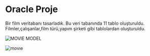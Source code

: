 # Oracle Proje 

Bir film veritabanı tasarladık. Bu veri tabanında 11 tablo oluşturuldu. Filmler,çalışanlar,film türü,yapım şirketi gibi tablolardan oluşturuldu.


![MOVIE MODEL](https://user-images.githubusercontent.com/71218414/105640992-b764ba00-5e92-11eb-9a1e-2d1194ef79d6.PNG)


![movıe](https://user-images.githubusercontent.com/71218414/105640991-b6338d00-5e92-11eb-8173-fdd84510165a.PNG)

